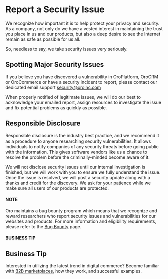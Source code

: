 <a id="reporting-security-issues"></a>

# Report a Security Issue

We recognize how important it is to help protect your privacy and security. As a company, not only do we have a vested interest in maintaining the trust you place in us and our products, but also a deep desire to see the Internet remain as safe as possible for us all.

So, needless to say, we take security issues very seriously.

## Spotting Major Security Issues

If you believe you have discovered a vulnerability in OroPlatform, OroCRM or OroCommerce or have a security incident to report, please contact our dedicated email support [security@oroinc.com](mailto:security@oroinc.com)

When properly notified of legitimate issues, we will do our best to acknowledge your emailed report, assign resources to investigate the issue and fix potential problems as quickly as possible.

## Responsible Disclosure

Responsible disclosure is the industry best practice, and we recommend it as a procedure to anyone researching security vulnerabilities. It allows individuals to notify companies of any security threats before going public with the information. This gives software vendors like us a chance to resolve the problem before the criminally-minded become aware of it.

We will not disclose security issues until our internal investigation is finished, but we will work with you to ensure we fully understand the issue. Once the issue is resolved, we will post a security update along with a thanks and credit for the discovery. We ask for your patience while we make sure all users of our products are protected.

#### NOTE
Oro maintains a bug bounty program which means that we recognize and reward researchers who report security issues and vulnerabilities for our websites and products. For more information and eligibility requirements, please refer to the <a href="https://oroinc.com/bug-bounty/" target="_blank">Bug Bounty</a> page.

#### BUSINESS TIP
## Business Tip

Interested in utilizing the latest trend in digital commerce? Become familiar with <a href="https://oroinc.com/oromarketplace/b2b-marketplace/" target="_blank">B2B marketplaces</a>, how they work, and successful examples.

<!-- Frontend -->

